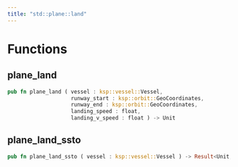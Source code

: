 ```yaml
---
title: "std::plane::land"
---
```




# Functions


## plane_land

```rust
pub fn plane_land ( vessel : ksp::vessel::Vessel,
                    runway_start : ksp::orbit::GeoCoordinates,
                    runway_end : ksp::orbit::GeoCoordinates,
                    landing_speed : float,
                    landing_v_speed : float ) -> Unit
```



## plane_land_ssto

```rust
pub fn plane_land_ssto ( vessel : ksp::vessel::Vessel ) -> Result<Unit, string>
```


